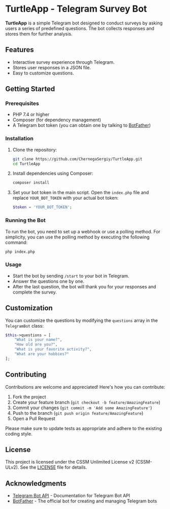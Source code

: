 # TurtleApp - Telegram Survey Bot

**TurtleApp** is a simple Telegram bot designed to conduct surveys by asking users a series of predefined questions. The bot collects responses and stores them for further analysis.

## Features

- Interactive survey experience through Telegram.
- Stores user responses in a JSON file.
- Easy to customize questions.

## Getting Started

### Prerequisites

- PHP 7.4 or higher
- Composer (for dependency management)
- A Telegram bot token (you can obtain one by talking to [BotFather](https://t.me/BotFather))

### Installation

1. Clone the repository:

   ```bash
   git clone https://github.com/ChernegaSergiy/TurtleApp.git
   cd TurtleApp
   ```

2. Install dependencies using Composer:

   ```bash
   composer install
   ```

3. Set your bot token in the main script. Open the `index.php` file and replace `YOUR_BOT_TOKEN` with your actual bot token:

   ```php
   $token = 'YOUR_BOT_TOKEN';
   ```

### Running the Bot

To run the bot, you need to set up a webhook or use a polling method. For simplicity, you can use the polling method by executing the following command:

```bash
php index.php
```

### Usage

- Start the bot by sending `/start` to your bot in Telegram.
- Answer the questions one by one.
- After the last question, the bot will thank you for your responses and complete the survey.

## Customization

You can customize the questions by modifying the `questions` array in the `TelegramBot` class:

```php
$this->questions = [
    "What is your name?",
    "How old are you?",
    "What is your favorite activity?",
    "What are your hobbies?"
];
```

## Contributing

Contributions are welcome and appreciated! Here's how you can contribute:

1. Fork the project
2. Create your feature branch (`git checkout -b feature/AmazingFeature`)
3. Commit your changes (`git commit -m 'Add some AmazingFeature'`)
4. Push to the branch (`git push origin feature/AmazingFeature`)
5. Open a Pull Request

Please make sure to update tests as appropriate and adhere to the existing coding style.

## License

This project is licensed under the CSSM Unlimited License v2 (CSSM-ULv2). See the [LICENSE](LICENSE) file for details.

## Acknowledgments

- [Telegram Bot API](https://core.telegram.org/bots/api) - Documentation for Telegram Bot API
- [BotFather](https://t.me/BotFather) - The official bot for creating and managing Telegram bots